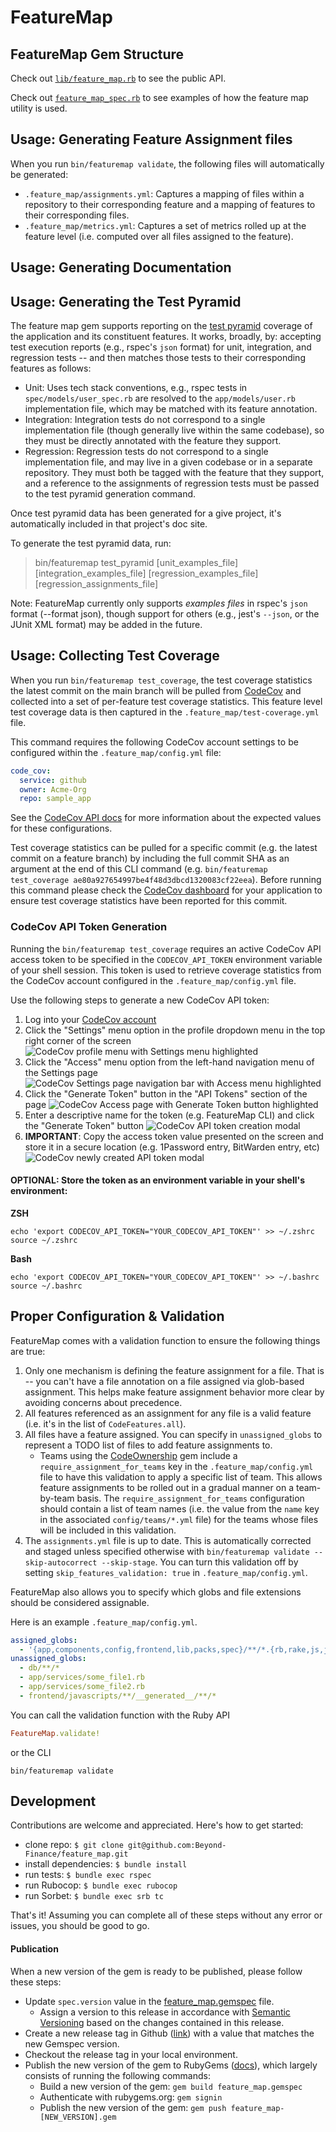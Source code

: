 # FeatureMap


## FeatureMap Gem Structure

Check out [`lib/feature_map.rb`](https://github.com/Beyond-Finance/feature_map/blob/main/lib/feature_map.rb) to see the public API.

Check out [`feature_map_spec.rb`](https://github.com/Beyond-Finance/feature_map/blob/main/spec/lib/feature_map_spec.rb) to see examples of how the feature map utility is used.


## Usage: Generating Feature Assignment files

When you run `bin/featuremap validate`, the following files will automatically be generated:
 * `.feature_map/assignments.yml`: Captures a mapping of files within a repository to their corresponding feature and a mapping of features to their corresponding files.
 * `.feature_map/metrics.yml`: Captures a set of metrics rolled up at the feature level (i.e. computed over all files assigned to the feature).

## Usage: Generating Documentation



## Usage: Generating the Test Pyramid

The feature map gem supports reporting on the [test pyramid](https://martinfowler.com/bliki/TestPyramid.html) coverage of the application and its constituent features.  It works, broadly, by:  accepting test execution reports (e.g., rspec's `json` format) for unit, integration, and regression tests -- and then matches those tests to their corresponding features as follows:
  - Unit:  Uses tech stack conventions, e.g., rspec tests in `spec/models/user_spec.rb` are resolved to the `app/models/user.rb` implementation file, which may be matched with its feature annotation.
  - Integration:  Integration tests do not correspond to a single implementation file (though generally live within the same codebase), so they must be directly annotated with the feature they support.
  - Regression:  Regression tests do not correspond to a single implementation file, and may live in a given codebase or in a separate repository.  They must both be tagged with the feature that they support, and a reference to the assignments of regression tests must be passed to the test pyramid generation command.

Once test pyramid data has been generated for a give project, it's automatically included in that project's doc site.

To generate the test pyramid data, run:
> bin/featuremap test_pyramid [unit_examples_file] [integration_examples_file] [regression_examples_file] [regression_assignments_file]

Note:  FeatureMap currently only supports _examples files_ in rspec's `json` format (--format json), though support for others (e.g., jest's `--json`, or the JUnit XML format) may be added in the future.

## Usage: Collecting Test Coverage

When you run `bin/featuremap test_coverage`, the test coverage statistics the latest commit on the main branch will be pulled from [CodeCov](https://codecov.io/) and collected into a set of per-feature test coverage statistics. This feature level test coverage data is then captured in the `.feature_map/test-coverage.yml` file.

This command requires the following CodeCov account settings to be configured within the `.feature_map/config.yml` file:

```yml
code_cov:
  service: github
  owner: Acme-Org
  repo: sample_app
```

See the [CodeCov API docs](https://docs.codecov.com/reference/repos_retrieve) for more information about the expected values for these configurations.

Test coverage statistics can be pulled for a specific commit (e.g. the latest commit on a feature branch) by including the full commit SHA as an argument at the end of this CLI command (e.g. `bin/featuremap test_coverage ae80a927654997be4f48d3dbcd1320083cf22eea`). Before running this command please check the [CodeCov dashboard](https://app.codecov.io/) for your application to ensure test coverage statistics have been reported for this commit.

### CodeCov API Token Generation

Running the `bin/featuremap test_coverage` requires an active CodeCov API access token to be specified in the `CODECOV_API_TOKEN` environment variable of your shell session. This token is used to retrieve coverage statistics from the CodeCov account configured in the `.feature_map/config.yml` file.

Use the following steps to generate a new CodeCov API token:

1. Log into your [CodeCov account](https://app.codecov.io/)
1. Click the "Settings" menu option in the profile dropdown menu in the top right corner of the screen
    ![CodeCov profile menu with Settings menu highlighted](readme_assets/codeCov-profileMenu.png)
1. Click the "Access" menu option from the left-hand navigation menu of the Settings page
    ![CodeCov Settings page navigation bar with Access menu highlighted](readme_assets/codeCov-settingsMenu.png)
1. Click the "Generate Token" button in the "API Tokens" section of the page
    ![CodeCov Access page with Generate Token button highlighted](readme_assets/codeCov-apiTokensTable.png)
1. Enter a descriptive name for the token (e.g. FeatureMap CLI) and click the "Generate Token" button
    ![CodeCov API token creation modal](readme_assets/codeCov-createTokenModal.png)
1. __IMPORTANT__: Copy the access token value presented on the screen and store it in a secure location (e.g. 1Password entry, BitWarden entry, etc)
    ![CodeCov newly created API token modal](readme_assets/codeCov-newTokenModal.png)

#### __OPTIONAL__:  Store the token as an environment variable in your shell's environment:
**ZSH**
  ```shell
  echo 'export CODECOV_API_TOKEN="YOUR_CODECOV_API_TOKEN"' >> ~/.zshrc
  source ~/.zshrc
  ```

**Bash**
  ```shell
  echo 'export CODECOV_API_TOKEN="YOUR_CODECOV_API_TOKEN"' >> ~/.bashrc
  source ~/.bashrc
  ```

## Proper Configuration & Validation

FeatureMap comes with a validation function to ensure the following things are true:

1) Only one mechanism is defining the feature assignment for a file. That is -- you can't have a file annotation on a file assigned via glob-based assignment. This helps make feature assignment behavior more clear by avoiding concerns about precedence.
2) All features referenced as an assignment for any file is a valid feature (i.e. it's in the list of `CodeFeatures.all`).
3) All files have a feature assigned. You can specify in `unassigned_globs` to represent a TODO list of files to add feature assignments to.
    * Teams using the [CodeOwnership](https://github.com/rubyatscale/code_ownership/tree/main) gem include a `require_assignment_for_teams` key in the `.feature_map/config.yml` file to have this validation to apply a specific list of team. This allows feature assignments to be rolled out in a gradual manner on a team-by-team basis. The `require_assignment_for_teams` configuration should contain a list of team names (i.e. the value from the `name` key in the associated `config/teams/*.yml` file) for the teams whose files will be included in this validation.
3) The `assignments.yml` file is up to date. This is automatically corrected and staged unless specified otherwise with `bin/featuremap validate --skip-autocorrect --skip-stage`. You can turn this validation off by setting `skip_features_validation: true` in `.feature_map/config.yml`.

FeatureMap also allows you to specify which globs and file extensions should be considered assignable.

Here is an example `.feature_map/config.yml`.
```yml
assigned_globs:
  - '{app,components,config,frontend,lib,packs,spec}/**/*.{rb,rake,js,jsx,ts,tsx}'
unassigned_globs:
  - db/**/*
  - app/services/some_file1.rb
  - app/services/some_file2.rb
  - frontend/javascripts/**/__generated__/**/*
```
You can call the validation function with the Ruby API
```ruby
FeatureMap.validate!
```
or the CLI
```
bin/featuremap validate
```

## Development

Contributions are welcome and appreciated. Here's how to get started:

- clone repo: `$ git clone git@github.com:Beyond-Finance/feature_map.git`
- install dependencies: `$ bundle install`
- run tests: `$ bundle exec rspec`
- run Rubocop: `$ bundle exec rubocop`
- run Sorbet: `$ bundle exec srb tc`

That's it! Assuming you can complete all of these steps without any error or issues, you should be good to go.

#### Publication

When a new version of the gem is ready to be published, please follow these steps:

* Update `spec.version` value in the [feature_map.gemspec](feature_map.gemspec) file.
    * Assign a version to this release in accordance with [Semantic Versioning](https://semver.org/) based on the changes contained in this release.
* Create a new release tag in Github ([link](https://github.com/Beyond-Finance/feature_map/releases)) with a value that matches the new Gemspec version.
* Checkout the release tag in your local environment.
* Publish the new version of the gem to RubyGems ([docs](https://guides.rubygems.org/publishing/#publishing-to-rubygemsorg)), which largely consists of running the following commands:
   * Build a new version of the gem: `gem build feature_map.gemspec`
   * Authenticate with rubygems.org: `gem signin`
   * Publish the new version of the gem: `gem push feature_map-[NEW_VERSION].gem`

